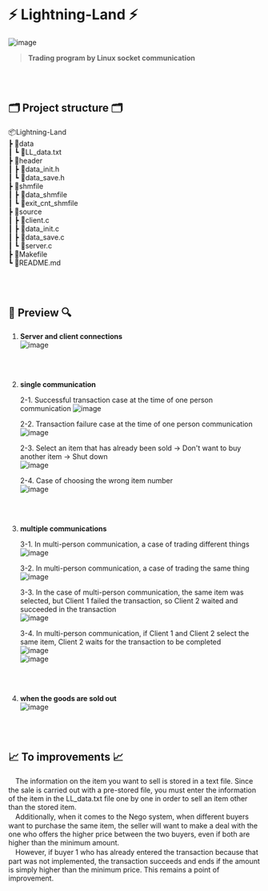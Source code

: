 # ⚡ Lightning-Land ⚡
![image](https://github.com/DNA-B/Lightning-Land/assets/102334596/ae31bf99-bee5-4281-9366-2e4aec4e208d)  
> **Trading program by Linux socket communication**

<br/><br/>

## 🗂 Project structure 🗂  

📦Lightning-Land  
┣ 📂data  
┃ ┗ 📜LL_data.txt  
┣ 📂header  
┃ ┣ 📜data_init.h  
┃ ┗ 📜data_save.h  
┣ 📂shmfile  
┃ ┣ 📜data_shmfile  
┃ ┗ 📜exit_cnt_shmfile  
┣ 📂source  
┃ ┣ 📜client.c  
┃ ┣ 📜data_init.c  
┃ ┣ 📜data_save.c  
┃ ┗ 📜server.c  
┣ 📜Makefile  
┗ 📜README.md  

<br/><br/>

## 🔎 Preview 🔍  
1. **Server and client connections**  
  ![image](https://github.com/DNA-B/Lightning-Land/assets/102334596/d1fcebe0-97ae-4926-b851-eff05d713448)  

<br/><br/>

2. **single communication**

    2-1. Successful transaction case at the time of one person communication
       ![image](https://github.com/DNA-B/Lightning-Land/assets/102334596/8e89059a-3672-43bd-87d0-efd3c9eec07e)  

    2-2. Transaction failure case at the time of one person communication  
       ![image](https://github.com/DNA-B/Lightning-Land/assets/102334596/68968f5d-8222-4590-ba0d-ad4700956cc0)  

    2-3. Select an item that has already been sold → Don't want to buy another item → Shut down  
       ![image](https://github.com/DNA-B/Lightning-Land/assets/102334596/0a79f40c-b9bf-4409-af22-e12c1ab97972)  

    2-4. Case of choosing the wrong item number  
       ![image](https://github.com/DNA-B/Lightning-Land/assets/102334596/91d67e4d-97c0-4db4-9975-9e0a3c5f686e)  

<br/><br/>

3. **multiple communications**  
  
    3-1. In multi-person communication, a case of trading different things  
        ![image](https://github.com/DNA-B/Lightning-Land/assets/102334596/d21b4a97-3f76-498a-8f6d-2d74245cb1d4)  

    3-2. In multi-person communication, a case of trading the same thing  
        ![image](https://github.com/DNA-B/Lightning-Land/assets/102334596/fcf425c7-ad95-4aca-bde3-df1ea8ac493d)  

    3-3. In the case of multi-person communication, the same item was selected, but Client 1 failed the transaction, so Client 2 waited and succeeded in the transaction  
        ![image](https://github.com/DNA-B/Lightning-Land/assets/102334596/7d43f5c2-907f-4b99-8639-c379fde5e441)  

    3-4. In multi-person communication, if Client 1 and Client 2 select the same item, Client 2 waits for the transaction to be completed  
        ![image](https://github.com/DNA-B/Lightning-Land/assets/102334596/7a6598af-bf02-4775-bb8d-fc0a2eeca59d)  
        ![image](https://github.com/DNA-B/Lightning-Land/assets/102334596/17621619-e387-4509-9b0c-8afc8d0f8583)  

<br/><br/>

4. **when the goods are sold out**  
  ![image](https://github.com/DNA-B/Lightning-Land/assets/102334596/4b38edd6-386f-41cc-bf64-f3b4a92750c7)  

<br/><br/>

## 📈 To improvements 📈  
　The information on the item you want to sell is stored in a text file. Since the sale is carried out with a pre-stored file, you must enter the information of the item in the LL_data.txt file one by one in order to sell an item other than the stored item.  
　Additionally, when it comes to the Nego system, when different buyers want to purchase the same item, the seller will want to make a deal with the one who offers the higher price between the two buyers, even if both are higher than the minimum amount.  
　However, if buyer 1 who has already entered the transaction because that part was not implemented, the transaction succeeds and ends if the amount is simply higher than the minimum price. This remains a point of improvement.

